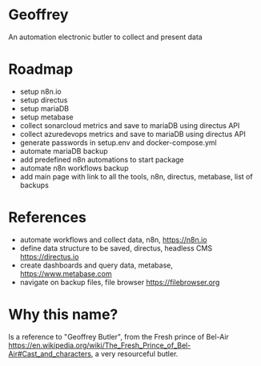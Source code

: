 # Geoffrey
An automation electronic butler to collect and present data

# Roadmap
- setup n8n.io
- setup directus
- setup mariaDB
- setup metabase
- collect sonarcloud metrics and save to mariaDB using directus API
- collect azuredevops metrics and save to mariaDB using directus API
- generate passwords in setup.env and docker-compose.yml
- automate mariaDB backup
- add predefined n8n automations to start package
- automate n8n workflows backup
- add main page with link to all the tools, n8n, directus, metabase, list of backups

# References
- automate workflows and collect data, n8n, https://n8n.io
- define data structure to be saved, directus, headless CMS https://directus.io
- create dashboards and query data, metabase, https://www.metabase.com
- navigate on backup files, file browser https://filebrowser.org

# Why this name?
Is a reference to "Geoffrey Butler", from the Fresh prince of Bel-Air https://en.wikipedia.org/wiki/The_Fresh_Prince_of_Bel-Air#Cast_and_characters, a very resourceful butler.
